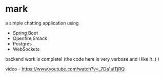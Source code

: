 # mark
a simple chatting application using 
- Spring Boot
- Openfire,Smack
- Postgres
- WebSockets

backend work is complete!
(the code here is very verbose and i like it :) )

video - https://www.youtube.com/watch?v=_7Da1ulTjRQ
